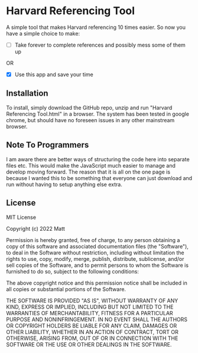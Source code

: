 # Harvard Referencing Tool
A simple tool that makes Harvard referencing 10 times easier. So now you have a simple choice to make:

- [ ] Take forever to complete references and possibly mess some of them up

OR

- [x] Use this app and save your time

## Installation
To install, simply download the GitHub repo, unzip and run "Harvard Referencing Tool.html" in a browser. The system has been tested in google chrome, but should have no foreseen issues in any other mainstream browser.

## Note To Programmers
I am aware there are better ways of structuring the code here into separate files etc. This would make the JavaScript much easier to manage and develop moving forward. The reason that it is all on the one page is because I wanted this to be something that everyone can just download and run without having to setup anything else extra.

## License
MIT License

Copyright (c) 2022 Matt

Permission is hereby granted, free of charge, to any person obtaining a copy of this software and associated documentation files (the "Software"), to deal in the Software without restriction, including without limitation the rights to use, copy, modify, merge, publish, distribute, sublicense, and/or sell copies of the Software, and to permit persons to whom the Software is furnished to do so, subject to the following conditions:

The above copyright notice and this permission notice shall be included in all copies or substantial portions of the Software.

THE SOFTWARE IS PROVIDED "AS IS", WITHOUT WARRANTY OF ANY KIND, EXPRESS OR IMPLIED, INCLUDING BUT NOT LIMITED TO THE WARRANTIES OF MERCHANTABILITY, FITNESS FOR A PARTICULAR PURPOSE AND NONINFRINGEMENT. IN NO EVENT SHALL THE AUTHORS OR COPYRIGHT HOLDERS BE LIABLE FOR ANY CLAIM, DAMAGES OR OTHER LIABILITY, WHETHER IN AN ACTION OF CONTRACT, TORT OR OTHERWISE, ARISING FROM, OUT OF OR IN CONNECTION WITH THE SOFTWARE OR THE USE OR OTHER DEALINGS IN THE SOFTWARE.
